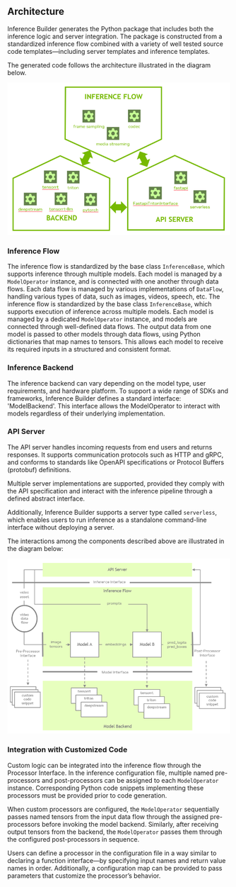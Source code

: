 ## Architecture

Inference Builder generates the Python package that includes both the inference logic and server integration. The package is constructed from a standardized inference flow combined with a variety of well tested source code templates—including server templates and inference templates.

The generated code follows the architecture illustrated in the diagram below.

![Architecture](assets/architecture.png)

### Inference Flow

The inference flow is standardized by the base class `InferenceBase`, which supports inference through multiple models. Each model is managed by a `ModelOperator` instance, and is connected with one another through data flows. Each data flow is managed by various implementations of `DataFlow`, handling various types of data, such as images, videos, speech, etc.
The inference flow is standardized by the base class `InferenceBase`, which supports execution of inference across multiple models. Each model is managed by a dedicated `ModelOperator` instance, and models are connected through well-defined data flows. The output data from one model is passed to other models through data flows, using Python dictionaries that map names to tensors. This allows each model to receive its required inputs in a structured and consistent format.

### Inference Backend

The inference backend can vary depending on the model type, user requirements, and hardware platform. To support a wide range of SDKs and frameworks, Inference Builder defines a standard interface: 'ModelBackend'. This interface allows the ModelOperator to interact with models regardless of their underlying implementation.

### API Server

The API server handles incoming requests from end users and returns responses. It supports communication protocols such as HTTP and gRPC, and conforms to standards like OpenAPI specifications or Protocol Buffers (protobuf) definitions.

Multiple server implementations are supported, provided they comply with the API specification and interact with the inference pipeline through a defined abstract interface.

Additionally, Inference Builder supports a server type called `serverless`, which enables users to run inference as a standalone command-line interface without deploying a server.

The interactions among the components described above are illustrated in the diagram below:

![Block Diagram](assets/block_digram.png)

### Integration with Customized Code

Custom logic can be integrated into the inference flow through the Processor Interface. In the inference configuration file, multiple named pre-processors and post-processors can be assigned to each `ModelOperator` instance. Corresponding Python code snippets implementing these processors must be provided prior to code generation.

When custom processors are configured, the `ModelOperator` sequentially passes named tensors from the input data flow through the assigned pre-processors before invoking the model backend. Similarly, after receiving output tensors from the backend, the `ModelOperator` passes them through the configured post-processors in sequence.

Users can define a processor in the configuration file in a way similar to declaring a function interface—by specifying input names and return value names in order. Additionally, a configuration map can be provided to pass parameters that customize the processor’s behavior.